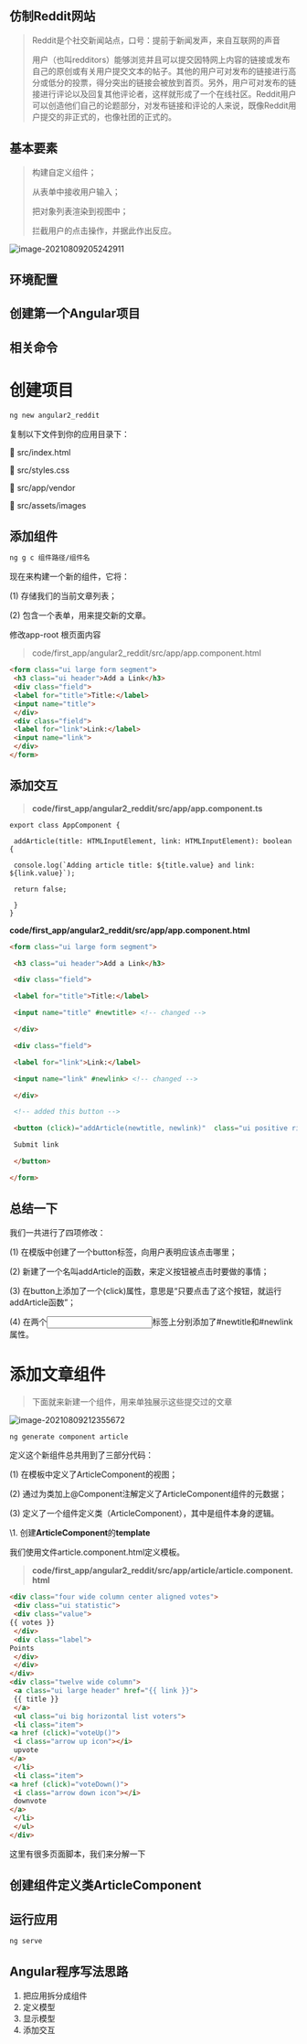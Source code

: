 ## 仿制Reddit网站

> Reddit是个社交新闻站点，口号：提前于新闻发声，来自互联网的声音
>
> 用户（也叫redditors）能够浏览并且可以提交因特网上内容的链接或发布自己的原创或有关用户提交文本的帖子。其他的用户可对发布的链接进行高分或低分的投票，得分突出的链接会被放到首页。另外，用户可对发布的链接进行评论以及回复其他评论者，这样就形成了一个在线社区。Reddit用户可以创造他们自己的论题部分，对发布链接和评论的人来说，既像Reddit用户提交的非正式的，也像社团的正式的。

## 基本要素

> 构建自定义组件；
>
> 从表单中接收用户输入；
>
> 把对象列表渲染到视图中；
>
> 拦截用户的点击操作，并据此作出反应。

![image-20210809205242911](E:\OneDrive\随心记\前端学习\Angular学习笔记\images\image-20210809205242911.png)

## 环境配置



## 创建第一个Angular项目

## 相关命令

# 创建项目

```bash
ng new angular2_reddit
```

复制以下文件到你的应用目录下：

 src/index.html

 src/styles.css

 src/app/vendor

 src/assets/images

## 添加组件

```bash
ng g c 组件路径/组件名
```

现在来构建一个新的组件，它将：

(1) 存储我们的当前文章列表；

(2) 包含一个表单，用来提交新的文章。

修改app-root 根页面内容

> code/first_app/angular2_reddit/src/app/app.component.html 

```html
<form class="ui large form segment"> 
 <h3 class="ui header">Add a Link</h3> 
 <div class="field"> 
 <label for="title">Title:</label> 
 <input name="title"> 
 </div> 
 <div class="field"> 
 <label for="link">Link:</label> 
 <input name="link"> 
 </div> 
</form>
```

## 添加交互

> **code/first_app/angular2_reddit/src/app/app.component.ts** 

```
export class AppComponent { 

 addArticle(title: HTMLInputElement, link: HTMLInputElement): boolean { 

 console.log(`Adding article title: ${title.value} and link: ${link.value}`); 

 return false; 

 } 
} 
```

**code/first_app/angular2_reddit/src/app/app.component.html** 

```html
<form class="ui large form segment"> 

 <h3 class="ui header">Add a Link</h3> 

 <div class="field"> 

 <label for="title">Title:</label> 

 <input name="title" #newtitle> <!-- changed --> 

 </div> 

 <div class="field"> 

 <label for="link">Link:</label> 

 <input name="link" #newlink> <!-- changed --> 

 </div> 

 <!-- added this button --> 

 <button (click)="addArticle(newtitle, newlink)"  class="ui positive right floated button"> 

 Submit link 

 </button> 

</form> 
```

## 总结一下

我们一共进行了四项修改：

(1) 在模版中创建了一个button标签，向用户表明应该点击哪里；

(2) 新建了一个名叫addArticle的函数，来定义按钮被点击时要做的事情；

(3) 在button上添加了一个(click)属性，意思是“只要点击了这个按钮，就运行addArticle函数”；

(4) 在两个<input>标签上分别添加了#newtitle和#newlink属性。



# 添加文章组件

> 下面就来新建一个组件，用来单独展示这些提交过的文章

![image-20210809212355672](E:\OneDrive\随心记\前端学习\Angular学习笔记\images\image-20210809212355672.png)

```bash
ng generate component article 
```

定义这个新组件总共用到了三部分代码：

(1) 在模板中定义了ArticleComponent的视图；

(2) 通过为类加上@Component注解定义了ArticleComponent组件的元数据；

(3) 定义了一个组件定义类（ArticleComponent），其中是组件本身的逻辑。

\1. 创建**ArticleComponent**的**template**

我们使用文件article.component.html定义模板。

> **code/first_app/angular2_reddit/src/app/article/article.component.html** 

```html
<div class="four wide column center aligned votes"> 
 <div class="ui statistic"> 
 <div class="value"> 
{{ votes }} 
 </div> 
 <div class="label"> 
Points 
 </div> 
 </div> 
</div> 
<div class="twelve wide column"> 
 <a class="ui large header" href="{{ link }}"> 
 {{ title }} 
 </a> 
 <ul class="ui big horizontal list voters"> 
 <li class="item"> 
<a href (click)="voteUp()"> 
 <i class="arrow up icon"></i> 
 upvote 
</a> 
 </li> 
 <li class="item"> 
<a href (click)="voteDown()"> 
 <i class="arrow down icon"></i> 
 downvote 
</a> 
 </li> 
 </ul> 
</div>
```

这里有很多页面脚本，我们来分解一下

## 创建组件定义类ArticleComponent



## 运行应用

```bash
ng serve
```





## Angular程序写法思路

1. 把应用拆分成组件
2. 定义模型
3. 显示模型
4. 添加交互



















